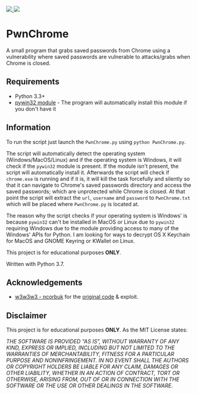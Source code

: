 <p align="left">
    <a href="https://github.com/Arszilla/PwnChrome/blob/master/LICENSE">
        <img src="https://img.shields.io/github/license/Arszilla/PwnChrome.svg?logo=github&logoColor=white">
    </a>
    <a href="http://www.python.org/download/">
        <img src="https://img.shields.io/badge/Python-3.3+-yellow.svg?color=blue&logo=python&logoColor=white">
    </a>
</p>

# PwnChrome
A small program that grabs saved passwords from Chrome using a vulnerability where saved passwords are vulnerable to 
attacks/grabs when Chrome is closed.

## Requirements
- Python 3.3+
- [pywin32 module](https://github.com/mhammond/pywin32) - The program will automatically install this module if you 
don't have it

## Information
To run the script just launch the `PwnChrome.py` using `python PwnChrome.py`.

The script will automatically detect the operating system (Windows/MacOS/Linux) and if the operating system is Windows, 
it will check if the `pywin32` module is present. If the module isn't present, the script will automatically install it.
Afterwards the script will check if `chrome.exe` is running and if it is, it will kill the task forcefully and silently 
so that it can navigate to Chrome's saved passwords directory and access the saved passwords; which are unprotected 
while Chrome is closed. At that point the script will extract the `url`, `username` and `password` to `PwnChrome.txt` 
which will be placed where `PwnChrome.py` is located at. 

The reason why the script checks if your operating system is Windows' is because `pywin32` can't be installed in MacOS 
or Linux due to `pywin32` requiring Windows due to the module providing access to many of the Windows' APIs for 
Python. I am looking for ways to decrypt OS X Keychain for MacOS and GNOME Keyring or KWallet on Linux. 

This project is for educational purposes **ONLY**.

Written with Python 3.7.

## Acknowledgements
- [w3w3w3 - ncorbuk](https://github.com/ncorbuk) for the [original code](https://github.com/ncorbuk/Google-Chrome-Browser-Database-Hack) & exploit.

## Disclaimer
This project is for educational purposes **ONLY**. As the MIT License states:

_THE SOFTWARE IS PROVIDED "AS IS", WITHOUT WARRANTY OF ANY KIND, EXPRESS OR IMPLIED, INCLUDING BUT NOT LIMITED TO THE 
WARRANTIES OF MERCHANTABILITY, FITNESS FOR A PARTICULAR PURPOSE AND NONINFRINGEMENT. IN NO EVENT SHALL THE AUTHORS OR 
COPYRIGHT HOLDERS BE LIABLE FOR ANY CLAIM, DAMAGES OR OTHER LIABILITY, WHETHER IN AN ACTION OF CONTRACT, TORT OR 
OTHERWISE, ARISING FROM, OUT OF OR IN CONNECTION WITH THE SOFTWARE OR THE USE OR OTHER DEALINGS IN THE SOFTWARE._
